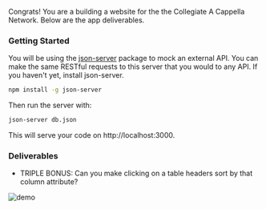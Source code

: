 Congrats! You are a building a website for the the Collegiate A Cappella Network. Below are the app deliverables.

### Getting Started

You will be using the [json-server](https://github.com/typicode/json-server) package to mock an external API. You can make the same RESTful requests to this server that you would to any API. If you haven't yet, install json-server.
```bash
npm install -g json-server
```

Then run the server with:
```bash
json-server db.json
```

This will serve your code on http://localhost:3000.

### Deliverables

<!-- - Your list of a cappella groups must be fetched from `http://localhost:3000/a_cappella_groups`
- Get the list of groups to display on the page and fill the table with relevant information.
- Your table HTML might look something like this: `<tr><td>*Insert College*</td> <td>*Insert Group Name*</td> <td>*Insert Membership*</td> <td>*Insert Division*</td> <td><img src='./assets/trophy.png' data-id='*put an id here*'/></td> </tr>`
- On click of a button, remove the associated group from the table and add it to the Winner h2.
- If you are struggling with identifying which group has been clicked, [try reading this](https://developer.mozilla.org/en-US/docs/Learn/HTML/Howto/Use_data_attributes). -->
<!-- - BONUS: If a new group is selected as winner, the new group should be removed from the table and replace the old group in the Winner h2. The old group should also return to the table. At any given time, all groups should be visible on the app, but each should appear only once.
- DOUBLE BONUS: Can you add a delete button which removes a group from the competition table? -->
- TRIPLE BONUS: Can you make clicking on a table headers sort by that column attribute?

![demo](assets/app.gif)
